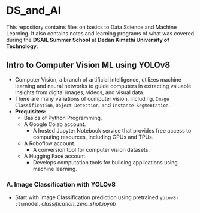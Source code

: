 # DS_and_AI
This repository contains files on basics to Data Science and Machine Learning.
It also contains notes and learning programs of what was covered during the **DSAIL Summer School** at **Dedan Kimathi University of Technology**.

## Intro to Computer Vision ML using YOLOv8
- Computer Vision, a branch of artificial intelligence, utilizes machine learning and neural networks to guide computers in extracting valuable insights from digital images, videos, and visual data.
- There are many variations of computer vision, including, ```Image Classification```, ```Object Detection```, and ```Instance Segmentation```.
- **Prequisites:**
  - Basics of Python Programming.
  - A Google Colab account.
    - A hosted Jupyter Notebook service that provides free access to computing resources, including GPUs and TPUs.
  - A Roboflow account.
    - A conversion tool for computer vision datasets.
  - A Hugging Face account.
    - Develops computation tools for building applications using machine learning.
### A. Image Classification with YOLOv8
- Start with Image Classification prediction using pretrained ```yolov8-cls```model. *classification_zero_shot.ipynb*